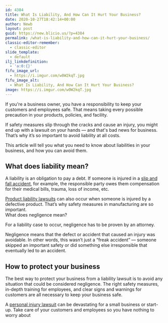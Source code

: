 ```yaml
---
id: 4384
title: What Is Liability, And How Can It Hurt Your Business?
date: 2020-10-27T18:42:14+00:00
author: Newb
layout: post
guid: https://new.blicio.us/?p=4384
permalink: /what-is-liability-and-how-can-it-hurt-your-business/
classic-editor-remember:
  - classic-editor
slide_template:
  - default
ilj_linkdefinition:
  - 'a:0:{}'
fifu_image_url:
  - https://i.imgur.com/w0W2kqT.jpg
fifu_image_alt:
  - What Is Liability, And How Can It Hurt Your Business?
image: https://i.imgur.com/w0W2kqT.jpg
---
```

If you're a business owner, you have a responsibility to keep your customers and employees safe. That means taking every possible precaution in your products, policies, and facility.

If safety measures slip through the cracks and cause an injury, you might end up with a lawsuit on your hands — and that's bad news for business. That’s why it’s so important to avoid liability at all costs.

This article will tell you what you need to know about liabilities in your business, and how you can avoid them.

## What does liability mean?

A liability is an obligation to pay a debt. If someone is injured in a [slip and fall accident](https://www.dbhilllaw.com/slip-and-fall-lawyer-lincoln-ca.html), for example, the responsible party owes them compensation for their medical bills, trauma, loss of income, etc.

[Product liability lawsuits](https://www.dbhilllaw.com/product-liability-lawyer-lincoln-ca.html) can also occur when someone is injured by a defective product. That’s why safety measures in manufacturing are so important.  
What does negligence mean?

For a liability case to occur, negligence has to be proven by an attorney.

Negligence means that the defect or accident that caused an injury was avoidable. In other words, this wasn’t just a “freak accident” — someone skipped an important safety or did something else irresponsible that eventually led to an accident.

## How to protect your business

The best way to protect your business from a liability lawsuit is to avoid any situation that could be considered negligence. The right safety measures, in-depth training for employees, and clear signs and warnings for customers are all necessary to keep your business safe.

A [personal injury lawsuit](https://www.dbhilllaw.com/personal-injury-lawyer-lincoln-ca.html) can be devastating for a small business or start-up. Take care of your customers and employees so you have nothing to worry about